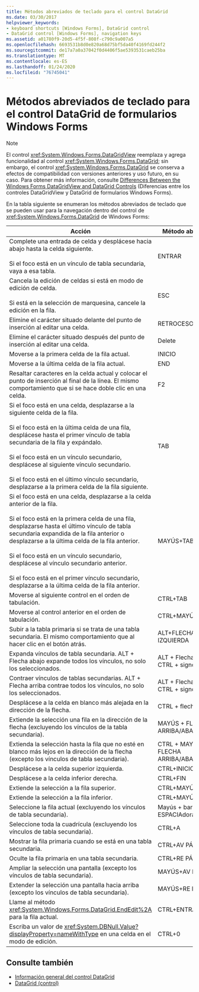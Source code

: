 ```yaml
---
title: Métodos abreviados de teclado para el control DataGrid
ms.date: 03/30/2017
helpviewer_keywords:
- keyboard shortcuts [Windows Forms], DataGrid control
- DataGrid control [Windows Forms], navigation keys
ms.assetid: a01780f9-20d5-4f5f-808f-c790c9a007a5
ms.openlocfilehash: 6693531b8d0e820a68d75bf5da40f4169fd244f2
ms.sourcegitcommit: de17a7a0a37042f0d4406f5ae5393531caeb25ba
ms.translationtype: MT
ms.contentlocale: es-ES
ms.lasthandoff: 01/24/2020
ms.locfileid: "76745041"
---
```

# <a name="keyboard-shortcuts-for-the-windows-forms-datagrid-control"></a>Métodos abreviados de teclado para el control DataGrid de formularios Windows Forms
> [!NOTE]
> El control <xref:System.Windows.Forms.DataGridView> reemplaza y agrega funcionalidad al control <xref:System.Windows.Forms.DataGrid>; sin embargo, el control <xref:System.Windows.Forms.DataGrid> se conserva a efectos de compatibilidad con versiones anteriores y uso futuro, en su caso. Para obtener más información, consulte [Differences Between the Windows Forms DataGridView and DataGrid Controls](differences-between-the-windows-forms-datagridview-and-datagrid-controls.md) (Diferencias entre los controles DataGridView y DataGrid de formularios Windows Forms).  
  
 En la tabla siguiente se enumeran los métodos abreviados de teclado que se pueden usar para la navegación dentro del control de <xref:System.Windows.Forms.DataGrid> de Windows Forms:  
  
|Acción|Método abreviado|  
|------------|--------------|  
|Complete una entrada de celda y desplácese hacia abajo hasta la celda siguiente.<br /><br /> Si el foco está en un vínculo de tabla secundaria, vaya a esa tabla.|ENTRAR|  
|Cancela la edición de celdas si está en modo de edición de celda.<br /><br /> Si está en la selección de marquesina, cancele la edición en la fila.|ESC|  
|Elimine el carácter situado delante del punto de inserción al editar una celda.|RETROCESO|  
|Elimine el carácter situado después del punto de inserción al editar una celda.|Delete|  
|Moverse a la primera celda de la fila actual.|INICIO|  
|Moverse a la última celda de la fila actual.|END|  
|Resaltar caracteres en la celda actual y colocar el punto de inserción al final de la línea. El mismo comportamiento que si se hace doble clic en una celda.|F2|  
|Si el foco está en una celda, desplazarse a la siguiente celda de la fila.<br /><br /> Si el foco está en la última celda de una fila, desplácese hasta el primer vínculo de tabla secundaria de la fila y expándalo.<br /><br /> Si el foco está en un vínculo secundario, desplácese al siguiente vínculo secundario.<br /><br /> Si el foco está en el último vínculo secundario, desplazarse a la primera celda de la fila siguiente.|TAB|  
|Si el foco está en una celda, desplazarse a la celda anterior de la fila.<br /><br /> Si el foco está en la primera celda de una fila, desplazarse hasta el último vínculo de tabla secundaria expandida de la fila anterior o desplazarse a la última celda de la fila anterior.<br /><br /> Si el foco está en un vínculo secundario, desplácese al vínculo secundario anterior.<br /><br /> Si el foco está en el primer vínculo secundario, desplazarse a la última celda de la fila anterior.|MAYÚS+TAB|  
|Moverse al siguiente control en el orden de tabulación.|CTRL+TAB|  
|Moverse al control anterior en el orden de tabulación.|CTRL+MAYÚS+TAB|  
|Subir a la tabla primaria si se trata de una tabla secundaria. El mismo comportamiento que al hacer clic en el botón atrás.|ALT+FLECHA IZQUIERDA|  
|Expanda vínculos de tabla secundaria. ALT + Flecha abajo expande todos los vínculos, no solo los seleccionados.|ALT + Flecha abajo o CTRL + signo más|  
|Contraer vínculos de tablas secundarias. ALT + Flecha arriba contrae todos los vínculos, no solo los seleccionados.|ALT + Flecha arriba o CTRL + signo menos|  
|Desplácese a la celda en blanco más alejada en la dirección de la flecha.|CTRL + flecha|  
|Extiende la selección una fila en la dirección de la flecha (excluyendo los vínculos de la tabla secundaria).|MAYÚS + FLECHA ARRIBA/ABAJO|  
|Extienda la selección hasta la fila que no esté en blanco más lejos en la dirección de la flecha (excepto los vínculos de tabla secundaria).|CTRL + MAYÚS + FLECHA ARRIBA/ABAJO|  
|Desplácese a la celda superior izquierda.|CTRL+INICIO|  
|Desplácese a la celda inferior derecha.|CTRL+FIN|  
|Extiende la selección a la fila superior.|CTRL+MAYÚS+INICIO|  
|Extiende la selección a la fila inferior.|CTRL+MAYÚS+FIN|  
|Seleccione la fila actual (excluyendo los vínculos de tabla secundaria).|Mayús + barra ESPACIAdora|  
|Seleccione toda la cuadrícula (excluyendo los vínculos de tabla secundaria).|CTRL+A|  
|Mostrar la fila primaria cuando se está en una tabla secundaria.|CTRL+AV PÁG|  
|Oculte la fila primaria en una tabla secundaria.|CTRL+RE PÁG|  
|Ampliar la selección una pantalla (excepto los vínculos de tabla secundaria).|MAYÚS+AV PÁG|  
|Extender la selección una pantalla hacia arriba (excepto los vínculos de tabla secundaria).|MAYÚS+RE PÁG|  
|Llame al método <xref:System.Windows.Forms.DataGrid.EndEdit%2A> para la fila actual.|CTRL+ENTRAR|  
|Escriba un valor de <xref:System.DBNull.Value?displayProperty=nameWithType> en una celda en el modo de edición.|CTRL+0|  
  
## <a name="see-also"></a>Consulte también

- [Información general del control DataGrid](datagrid-control-overview-windows-forms.md)
- [DataGrid (control)](datagrid-control-windows-forms.md)
